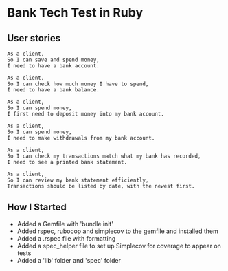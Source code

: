 # Bank Tech Test in Ruby

## User stories
```
As a client,
So I can save and spend money,
I need to have a bank account.

As a client,
So I can check how much money I have to spend,
I need to have a bank balance.

As a client,
So I can spend money,
I first need to deposit money into my bank account.

As a client,
So I can spend money,
I need to make withdrawals from my bank account.

As a client,
So I can check my transactions match what my bank has recorded,
I need to see a printed bank statement.

As a client,
So I can review my bank statement efficiently,
Transactions should be listed by date, with the newest first.
```

## How I Started
* Added a Gemfile with 'bundle init'
* Added rspec, rubocop and simplecov to the gemfile and installed them
* Added a .rspec file with formatting
* Added a spec_helper file to set up Simplecov for coverage to appear on tests
* Added a 'lib' folder and 'spec' folder
